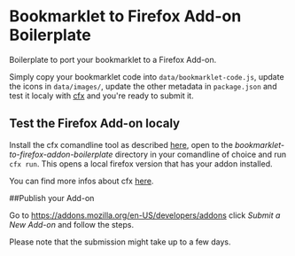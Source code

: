 # Bookmarklet to Firefox Add-on Boilerplate

Boilerplate to port your bookmarklet to a Firefox Add-on.

Simply copy your bookmarklet code into `data/bookmarklet-code.js`, update the icons in `data/images/`, update the other metadata in `package.json` and test it localy with [cfx](https://developer.mozilla.org/en-US/Add-ons/SDK/Tutorials/Installation) and you're ready to submit it.



## Test the Firefox Add-on localy

Install the cfx comandline tool as described [here](https://developer.mozilla.org/en-US/Add-ons/SDK/Tutorials/Installation), open to the _bookmarklet-to-firefox-addon-boilerplate_ directory in your comandline of choice and run `cfx run`.
This opens a local firefox version that has your addon installed.

You can find more infos about cfx [here](https://developer.mozilla.org/en-US/Add-ons/SDK/Tutorials/Getting_started).


##Publish your Add-on

Go to https://addons.mozilla.org/en-US/developers/addons click _Submit a New Add-on_ and follow the steps.

Please note that the submission might take up to a few days.